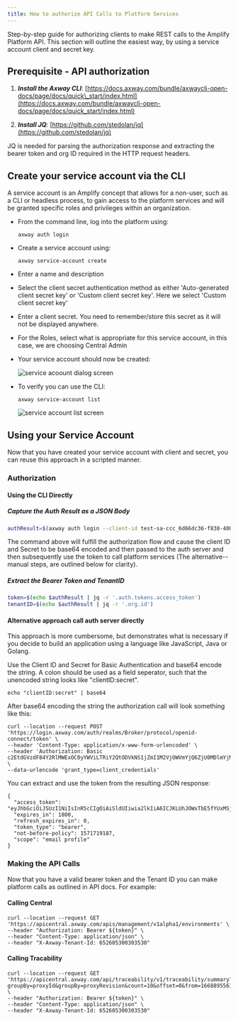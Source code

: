 ```yaml
---
title: How to authorize API Calls to Platform Services
---
```

Step-by-step guide for authorizing clients to make REST calls to the Amplify Platform API. This section will outline the easiest way, by using a service account client and secret key.

## Prerequisite - API authorization

1. ***Install the Axway CLI***: [https://docs.axway.com/bundle/axwaycli-open-docs/page/docs/quick\_start/index.html](https://docs.axway.com/bundle/axwaycli-open-docs/page/docs/quick_start/index.html)

2. ***Install JQ***:  [https://github.com/stedolan/jq](https://github.com/stedolan/jq)

JQ is needed for parsing the authorization response and extracting the bearer token and org ID required in the HTTP request headers.

## Create your service account via the CLI

A service account is an Amplify concept that allows for a non-user, such as a CLI or headless process, to gain access to the platform services and will be granted specific roles and privileges within an organization.

* From the command line, log into the platform using:

  `axway auth login`

* Create a service account using:

  `axway service-account create`

* Enter a name and description

* Select the client secret authentication method as either 'Auto-generated client secret key' or 'Custom client secret key'. Here we select 'Custom client secret key'

* Enter a client secret. You need to remember/store this secret as it will not be displayed anywhere.

* For the Roles, select what is appropriate for this service account, in this case, we are choosing Central Admin

* Your service account should now be created:

  ![service acoount dialog screen](/Images/integration/create-service-account.png)

* To verify you can use the CLI:

  `axway service-account list`

  ![service account list screen](/Images/integration/service-account-list.png)

## Using your Service Account

Now that you have created your service account with client and secret, you can reuse this approach in a scripted manner.

### Authorization

#### Using the CLI Directly

##### Capture the Auth Result as a JSON Body

```sh
authResult=$(axway auth login --client-id test-sa-ccc_6d66dc36-f838-4006-8c44-5340d4698be5 --client-secret thisisasecret --json)
```

The command above will fulfill the authorization flow and cause the client ID and Secret to be base64 encoded and then passed to the auth server and then subsequently use the token to call platform services (The alternative-- manual steps, are outlined below for clarity).

##### Extract the Bearer Token and TenantID

```sh
token=$(echo $authResult | jq -r '.auth.tokens.access_token')
tenantID=$(echo $authResult | jq -r '.org.id')
```

#### Alternative approach call auth server directly

This approach is more cumbersome, but demonstrates what is necessary if you decide to build an application using a language like JavaScript, Java or Golang.  

Use the Client ID and Secret for Basic Authentication and base64 encode the string. A colon should be used as a field seperator, such that the unencoded string looks like "clientID:secret".  

```
echo "clientID:secret" | base64 
```

After base64 encoding the string the authorization call will look something like this:

```
curl --location --request POST 'https://login.axway.com/auth/realms/Broker/protocol/openid-connect/token' \
--header 'Content-Type: application/x-www-form-urlencoded' \
--header 'Authorization: Basic c2EtdGVzdF84Y2RlMWExOC0yYWViLTRiY2QtODVkNS1jZmI1M2VjOWVmYjQ6ZjU0MDlmYjMtYjNhZC00MjU3LWE4NjgtZTNmMzY4NGYxMmY1' \
--data-urlencode 'grant_type=client_credentials'
```

You can extract and use the token from the resulting JSON response:

```
{
  "access_token": "eyJhbGciOiJSUzI1NiIsInR5cCIgOiAiSldUIiwia2lkIiA6ICJKLUhJOWxTbE5fYUxMSj...",
  "expires_in": 1800,
  "refresh_expires_in": 0,
  "token_type": "bearer",
  "not-before-policy": 1571719187,
  "scope": "email profile"
}
```

### Making the API Calls

Now that you have a valid bearer token and the Tenant ID you can make platform calls as outlined in API docs. For example:  

#### Calling Central  

```
curl --location --request GET 'https://apicentral.axway.com/apis/management/v1alpha1/environments' \
--header "Authorization: Bearer ${token}" \
--header "Content-Type: application/json" \
--header "X-Axway-Tenant-Id: 652605300303530"
```

#### Calling Tracability

```
curl --location --request GET 'https://apicentral.axway.com/api/traceability/v1/traceability/summary?groupBy=proxyId&groupBy=proxyRevision&count=10&offset=0&from=1668895561864&to=1669500361864' \
--header "Authorization: Bearer ${token}" \
--header "Content-Type: application/json" \
--header "X-Axway-Tenant-Id: 652605300303530"
```

